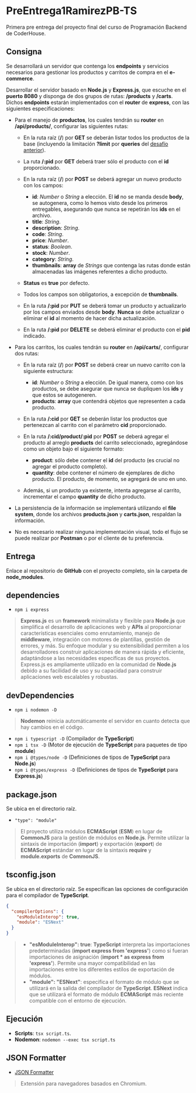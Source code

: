 # PreEntrega1RamirezPB-TS

Primera pre entrega del proyecto final del curso de Programación Backend de CoderHouse.

## Consigna

Se desarrollará un servidor que contenga los **endpoints** y servicios necesarios para gestionar los productos y carritos de compra en el **e-commerce**.

Desarrollar el servidor basado en **Node.js** y **Express.js**, que escuche en el **puerto 8080** y disponga de dos grupos de rutas: **/products** y **/carts**. Dichos **endpoints** estarán implementados con el **router** de **express**, con las siguientes especificaciones:

- Para el manejo de **productos**, los cuales tendrán su **router** en **/api/products/**, configurar las siguientes rutas:

  - En la ruta raíz (**/**) por **GET** se deberán listar todos los productos de la base (incluyendo la limitación **?limit** por **queries** del [desafío anterior](https://github.com/ianshalaga/Desafio3RamirezPB-TS)).

  - La ruta **/:pid** por **GET** deberá traer sólo el producto con el **id** proporcionado.

  - En la ruta raíz (**/**) por **POST** se deberá agregar un nuevo producto con los campos:

    - **id**: _Number_ o _String_ a elección. El **id** no se manda desde **body**, se autogenera, como lo hemos visto desde los primeros entregables, asegurando que nunca se repetirán los **ids** en el archivo.
    - **title**: _String_.
    - **description**: _String_.
    - **code**: _String_.
    - **price**: _Number_.
    - **status**: _Boolean_.
    - **stock**: _Number_.
    - **category**: _String_.
    - **thumbnails**: **array** de _Strings_ que contenga las rutas donde están almacenadas las imágenes referentes a dicho producto.

  - **Status** es **true** por defecto.
  - Todos los campos son obligatorios, a excepción de **thumbnails**.

  - En la ruta **/:pid** por **PUT** se deberá tomar un producto y actualizarlo por los campos enviados desde **body**. **Nunca** se debe actualizar o eliminar el **id** al momento de hacer dicha actualización.

  - En la ruta **/:pid** por **DELETE** se deberá eliminar el producto con el **pid** indicado.

- Para los carritos, los cuales tendrán su **router** en **/api/carts/**, configurar dos rutas:

  - En la ruta raíz (**/**) por **POST** se deberá crear un nuevo carrito con la siguiente estructura:

    - **id**: _Number_ o _String_ a elección. De igual manera, como con los productos, se debe asegurar que nunca se dupliquen los **ids** y que estos se autogeneren.
    - **products**: **array** que contendrá objetos que representen a cada producto.

  - En la ruta **/:cid** por **GET** se deberán listar los productos que pertenezcan al carrito con el parámetro **cid** proporcionado.

  - En la ruta **/:cid/product/:pid** por **POST** se deberá agregar el producto al arreglo **products** del carrito seleccionado, agregándose como un objeto bajo el siguiente formato:

    - **product**: sólo debe contener el **id** del producto (es crucial no agregar el producto completo).
    - **quantity**: debe contener el número de ejemplares de dicho producto. El producto, de momento, se agregará de uno en uno.

  - Además, si un producto ya existente, intenta agregarse al carrito, incrementar el campo **quantity** de dicho producto.

- La persistencia de la información se implementará utilizando el **file system**, donde los archivos **products.json** y **carts.json**, respaldan la información.

- No es necesario realizar ninguna implementación visual, todo el flujo se puede realizar por **Postman** o por el cliente de tu preferencia.

## Entrega

Enlace al repositorio de **GitHub** con el proyecto completo, sin la carpeta de **node_modules**.

## dependencies

- `npm i express`

> **Express.js** es un **framework** minimalista y flexible para **Node.js** que simplifica el desarrollo de aplicaciones web y **APIs** al proporcionar características esenciales como enrutamiento, manejo de **middleware**, integración con motores de plantillas, gestión de errores, y más. Su enfoque modular y su extensibilidad permiten a los desarrolladores construir aplicaciones de manera rápida y eficiente, adaptándose a las necesidades específicas de sus proyectos. Express.js es ampliamente utilizado en la comunidad de **Node.js** debido a su facilidad de uso y su capacidad para construir aplicaciones web escalables y robustas.

## devDependencies

- `npm i nodemon -D`

> **Nodemon** reinicia automáticamente el servidor en cuanto detecta que hay cambios en el código.

- `npm i typescript -D` (Compilador de **TypeScript**)
- `npm i tsx -D` (Motor de ejecución de **TypeScript** para paquetes de tipo **module**)
- `npm i @types/node -D` (Definiciones de tipos de **TypeScript** para **Node.js**)
- `npm i @types/express -D` (Definiciones de tipos de **TypeScript** para **Express.js**)

## package.json

Se ubica en el directorio raíz.

- `"type": "module"`

> El proyecto utiliza módulos **ECMAScript** (**ESM**) en lugar de **CommonJS** para la gestión de módulos en **Node.js**. Permite utilizar la sintaxis de importación (**import**) y exportación (**export**) de **ECMAScript** estándar en lugar de la sintaxis **require** y **module.exports** de **CommonJS**.

## tsconfig.json

Se ubica en el directorio raíz. Se especifican las opciones de configuración para el compilador de **TypeScript**.

```json
{
  "compilerOptions": {
    "esModuleInterop": true,
    "module": "ESNext"
  }
}
```

> - **"esModuleInterop": true**: **TypeScript** interpreta las importaciones predeterminadas (**import express from 'express'**) como si fueran importaciones de asignación (**import \* as express from 'express'**). Permite una mayor compatibilidad en las importaciones entre los diferentes estilos de exportación de módulos.
> - **"module": "ESNext"**: especifica el formato de módulo que se utilizará en la salida del compilador de **TypeScript**. **ESNext** indica que se utilizará el formato de módulo **ECMAScript** más reciente compatible con el entorno de ejecución.

## Ejecución

- **Scripts**: `tsx script.ts`.
- **Nodemon**: `nodemon --exec tsx script.ts`

## JSON Formatter

- [JSON Formatter](https://chromewebstore.google.com/detail/json-formatter/bcjindcccaagfpapjjmafapmmgkkhgoa)

> Extensión para navegadores basados en Chromium.
